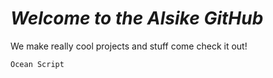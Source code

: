 # *Welcome to the Alsike GitHub*
We make really cool projects and stuff come check it out!

`Ocean Script`
